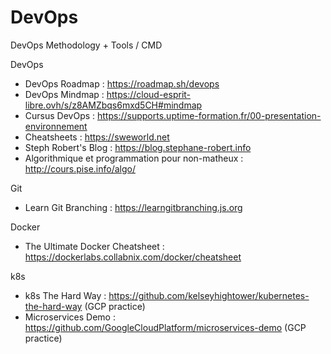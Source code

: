 # DevOps
DevOps Methodology + Tools / CMD

DevOps
 - DevOps Roadmap : https://roadmap.sh/devops
 - DevOps Mindmap : https://cloud-esprit-libre.ovh/s/z8AMZbqs6mxd5CH#mindmap
 - Cursus DevOps : https://supports.uptime-formation.fr/00-presentation-environnement
 - Cheatsheets : https://sweworld.net
 - Steph Robert's Blog : https://blog.stephane-robert.info
 - Algorithmique et programmation pour non-matheux : http://cours.pise.info/algo/

Git
 - Learn Git Branching : https://learngitbranching.js.org
 
Docker
 - The Ultimate Docker Cheatsheet : https://dockerlabs.collabnix.com/docker/cheatsheet
 
k8s
 - k8s The Hard Way : https://github.com/kelseyhightower/kubernetes-the-hard-way (GCP practice)
 - Microservices Demo : https://github.com/GoogleCloudPlatform/microservices-demo (GCP practice)

